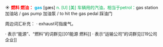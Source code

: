 ☀ <font color="red">**燃料 燃油：**</font>
<font color="sky blue">**gas**</font> [ɡæs] 
<font color="#00b050">n. [U] [美] 车辆用的汽油，相当于petrol：</font>gas station 加油站 / gas pump 加油泵 / to hit the gas pedal 踩油门

周边词汇补充：
· exhaust可指废气。

· 表示“能源”、“燃料”的词群见[[01能源 燃料]]
· 表示“运输公司”的词群见[[19公司 企业]]
